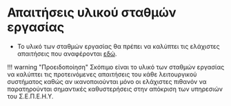 # Απαιτήσεις υλικού σταθμών εργασίας

- Το υλικό των σταθμών εργασίας θα πρέπει να καλύπτει τις ελάχιστες απαιτήσεις που αναφέρονται [εδώ](https://www.microsoft.com/el-gr/windows/windows-10-specifications).

!!! warning "Προειδοποίηση"
    Σκόπιμο είναι το υλικό των σταθμών εργασίας να καλύπτει τις προτεινόμενες απαιτήσεις του κάθε λειτουργικού συστήματος καθώς αν ικανοποιούνται μόνο οι ελάχιστες πιθανόν να παρατηρούνται σημαντικές καθυστερήσεις στην απόκριση των υπηρεσιών του Σ.Ε.Π.Ε.Η.Υ.
